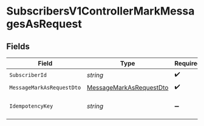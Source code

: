 # SubscribersV1ControllerMarkMessagesAsRequest


## Fields

| Field                                                                         | Type                                                                          | Required                                                                      | Description                                                                   |
| ----------------------------------------------------------------------------- | ----------------------------------------------------------------------------- | ----------------------------------------------------------------------------- | ----------------------------------------------------------------------------- |
| `SubscriberId`                                                                | *string*                                                                      | :heavy_check_mark:                                                            | N/A                                                                           |
| `MessageMarkAsRequestDto`                                                     | [MessageMarkAsRequestDto](../../Models/Components/MessageMarkAsRequestDto.md) | :heavy_check_mark:                                                            | N/A                                                                           |
| `IdempotencyKey`                                                              | *string*                                                                      | :heavy_minus_sign:                                                            | A header for idempotency purposes                                             |